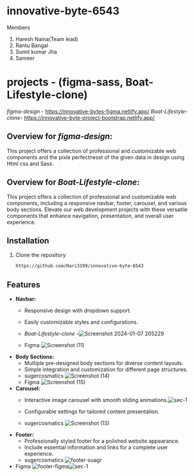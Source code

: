 # innovative-byte-6543
Members
1. Haresh Naina(Team lead)
2. Rantu Bangal
3. Sumit kumar Jha
4. Sameer

# projects - (figma-sass, Boat-Lifestyle-clone)
*figma-design* - https://innovative-bytes-figma.netlify.app/
*Boat-Lifestyle-clone*-  https://innovative-byte-project-bootstrap.netlify.app/

## Overview for *figma-design*:
This project offers a collection of professional and customizable web components and the pixle perfectnesst of the given data in design using Html css and Sass.

## Overview for *Boat-Lifestyle-clone*:
This project offers a collection of professional and customizable web components, including a responsive navbar, footer, carousel, and various body sections. Elevate our web development projects with these versatile components that enhance navigation, presentation, and overall user experience.

## Installation
1. Clone the repository
   ```bash
   https://github.com/Hari3199/innovative-byte-6543
## Features
- **Navbar:**
  - Responsive design with dropdown support.
  - Easily customizable styles and configurations.
  - *Boat-Lifestyle-clone*
  -![Screenshot 2024-01-07 205229](https://github.com/Hari3199/innovative-byte-6543/assets/140305265/9bfcac7b-03d6-4bf4-8647-6b68736cd591)

  - Figma
  ![Screenshot (11)](https://github.com/sachinkumanache/dynamic-hub-4321/assets/77038792/84054f71-fccd-4828-a427-e20d054350d0)
- **Body Sections:**
  - Multiple pre-designed body sections for diverse content layouts.
  - Simple integration and customization for different page structures.
  - sugercosmatics
    ![Screenshot (14)](https://github.com/sachinkumanache/dynamic-hub-4321/assets/77038792/42588b6e-a660-4b16-93fa-7727148c64c7)
  - Figma
  ![Screenshot (15)](https://github.com/sachinkumanache/dynamic-hub-4321/assets/77038792/e4efe65b-4776-4e62-a09d-271a33aa4a6f)
- **Carousel:**
  - Interactive image carousel with smooth sliding animations.![sec-1](https://github.com/Hari3199/innovative-byte-6543/assets/140305265/bd84f824-5f3e-4096-81aa-233312c9ab95)

  - Configurable settings for tailored content presentation.
  - sugercosmatics
  ![Screenshot (13)](https://github.com/sachinkumanache/dynamic-hub-4321/assets/77038792/64591af7-e03e-4733-a297-a55fdea44a70)
- **Footer:**
  - Professionally styled footer for a polished website appearance.
  - Include essential information and links for a complete user experience.
  - sugercosmatics
   ![footer-suagr](https://github.com/sachinkumanache/dynamic-hub-4321/assets/77038792/75a198c2-0bdc-4087-b7ab-7eadc2655f18)
 - Figma
   ![footer-figma](https://github.com/sachinkumanache/dynamic-hub-4321/assets/77038792/c618a379-c10b-4a46-bcc5-72052b0e6f4d)![sec-1](https://github.com/Hari3199/innovative-byte-6543/assets/140305265/eeca1e9e-534e-4c06-8c1b-77994716b94d)

